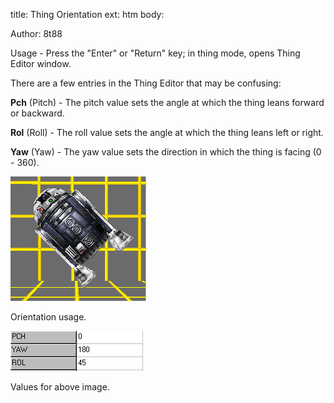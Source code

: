 title: Thing Orientation
ext: htm
body:

Author: 8t88

Usage - Press the "Enter" or "Return" key; in thing mode, opens Thing
Editor window.

There are a few entries in the Thing Editor that may be confusing:

**Pch** (Pitch) - The pitch value sets the angle at which the thing
leans forward or backward.  

**Rol** (Roll) - The roll value sets the angle at which the thing leans
left or right.  

**Yaw** (Yaw) - The yaw value sets the direction in which the thing is
facing (0 - 360).

![](images/thing1.gif)  
  
Orientation usage.

![](images/thing2.gif)  
  
Values for above image.

